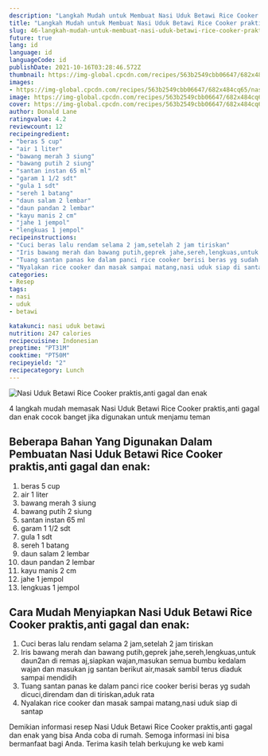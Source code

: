 ```yaml
---
description: "Langkah Mudah untuk Membuat Nasi Uduk Betawi Rice Cooker praktis,anti gagal dan enak Anti Gagal"
title: "Langkah Mudah untuk Membuat Nasi Uduk Betawi Rice Cooker praktis,anti gagal dan enak Anti Gagal"
slug: 46-langkah-mudah-untuk-membuat-nasi-uduk-betawi-rice-cooker-praktis-anti-gagal-dan-enak-anti-gagal
future: true
lang: id
language: id
languageCode: id
publishDate: 2021-10-16T03:28:46.572Z 
thumbnail: https://img-global.cpcdn.com/recipes/563b2549cbb06647/682x484cq65/nasi-uduk-betawi-rice-cooker-praktisanti-gagal-dan-enak-foto-resep-utama.webp
images:
- https://img-global.cpcdn.com/recipes/563b2549cbb06647/682x484cq65/nasi-uduk-betawi-rice-cooker-praktisanti-gagal-dan-enak-foto-resep-utama.webp
image: https://img-global.cpcdn.com/recipes/563b2549cbb06647/682x484cq65/nasi-uduk-betawi-rice-cooker-praktisanti-gagal-dan-enak-foto-resep-utama.webp
cover: https://img-global.cpcdn.com/recipes/563b2549cbb06647/682x484cq65/nasi-uduk-betawi-rice-cooker-praktisanti-gagal-dan-enak-foto-resep-utama.webp
author: Donald Lane
ratingvalue: 4.2
reviewcount: 12
recipeingredient:
- "beras 5 cup"
- "air 1 liter"
- "bawang merah 3 siung"
- "bawang putih 2 siung"
- "santan instan 65 ml"
- "garam 1 1/2 sdt"
- "gula 1 sdt"
- "sereh 1 batang"
- "daun salam 2 lembar"
- "daun pandan 2 lembar"
- "kayu manis 2 cm"
- "jahe 1 jempol"
- "lengkuas 1 jempol"
recipeinstructions:
- "Cuci beras lalu rendam selama 2 jam,setelah 2 jam tiriskan"
- "Iris bawang merah dan bawang putih,geprek jahe,sereh,lengkuas,untuk daun2an di remas aj,siapkan wajan,masukan semua bumbu kedalam wajan dan masukan jg santan berikut air,masak sambil terus diaduk sampai mendidih"
- "Tuang santan panas ke dalam panci rice cooker berisi beras yg sudah dicuci,direndam dan di tiriskan,aduk rata"
- "Nyalakan rice cooker dan masak sampai matang,nasi uduk siap di santap"
categories:
- Resep
tags:
- nasi
- uduk
- betawi

katakunci: nasi uduk betawi 
nutrition: 247 calories
recipecuisine: Indonesian
preptime: "PT31M"
cooktime: "PT50M"
recipeyield: "2"
recipecategory: Lunch
---
```



![Nasi Uduk Betawi Rice Cooker praktis,anti gagal dan enak](https://img-global.cpcdn.com/recipes/563b2549cbb06647/682x484cq65/nasi-uduk-betawi-rice-cooker-praktisanti-gagal-dan-enak-foto-resep-utama.webp)

4 langkah mudah memasak  Nasi Uduk Betawi Rice Cooker praktis,anti gagal dan enak cocok banget jika digunakan untuk menjamu teman

<!--inarticleads1-->

## Beberapa Bahan Yang Digunakan Dalam Pembuatan Nasi Uduk Betawi Rice Cooker praktis,anti gagal dan enak:

1. beras 5 cup
1. air 1 liter
1. bawang merah 3 siung
1. bawang putih 2 siung
1. santan instan 65 ml
1. garam 1 1/2 sdt
1. gula 1 sdt
1. sereh 1 batang
1. daun salam 2 lembar
1. daun pandan 2 lembar
1. kayu manis 2 cm
1. jahe 1 jempol
1. lengkuas 1 jempol



<!--inarticleads2-->

## Cara Mudah Menyiapkan Nasi Uduk Betawi Rice Cooker praktis,anti gagal dan enak:

1. Cuci beras lalu rendam selama 2 jam,setelah 2 jam tiriskan
1. Iris bawang merah dan bawang putih,geprek jahe,sereh,lengkuas,untuk daun2an di remas aj,siapkan wajan,masukan semua bumbu kedalam wajan dan masukan jg santan berikut air,masak sambil terus diaduk sampai mendidih
1. Tuang santan panas ke dalam panci rice cooker berisi beras yg sudah dicuci,direndam dan di tiriskan,aduk rata
1. Nyalakan rice cooker dan masak sampai matang,nasi uduk siap di santap




Demikian informasi  resep Nasi Uduk Betawi Rice Cooker praktis,anti gagal dan enak   yang bisa Anda coba di rumah. Semoga informasi ini bisa bermanfaat bagi Anda. Terima kasih telah berkujung ke web kami
